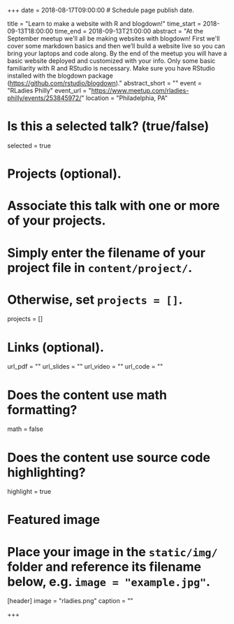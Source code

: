 +++
date = 2018-08-17T09:00:00  # Schedule page publish date.

title = "Learn to make a website with R and blogdown!"
time_start = 2018-09-13T18:00:00
time_end = 2018-09-13T21:00:00
abstract = "At the September meetup we'll all be making websites with blogdown! First we'll cover some markdown basics and then we’ll build a website live so you can bring your laptops and code along. By the end of the meetup you will have a basic website deployed and customized with your info. Only some basic familiarity with R and RStudio is necessary. Make sure you have RStudio installed with the blogdown package (https://github.com/rstudio/blogdown)."
abstract_short = ""
event = "RLadies Philly"
event_url = "https://www.meetup.com/rladies-philly/events/253845972/"
location = "Philadelphia, PA"

# Is this a selected talk? (true/false)
selected = true

# Projects (optional).
#   Associate this talk with one or more of your projects.
#   Simply enter the filename of your project file in `content/project/`.
#   Otherwise, set `projects = []`.
projects = []

# Links (optional).
url_pdf = ""
url_slides = ""
url_video = ""
url_code = ""

# Does the content use math formatting?
math = false

# Does the content use source code highlighting?
highlight = true

# Featured image
# Place your image in the `static/img/` folder and reference its filename below, e.g. `image = "example.jpg"`.
[header]
image = "rladies.png"
caption = ""

+++


